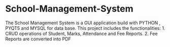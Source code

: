 # School-Management-System
The School Management System is a GUI application build with PYTHON , PYQT5 and MYSQL for data base. This project includes the functionalities: 1. CRUD operations of Student, Marks, Attendance and Fee Reports. 2. Fee Reports are converted into PDF
